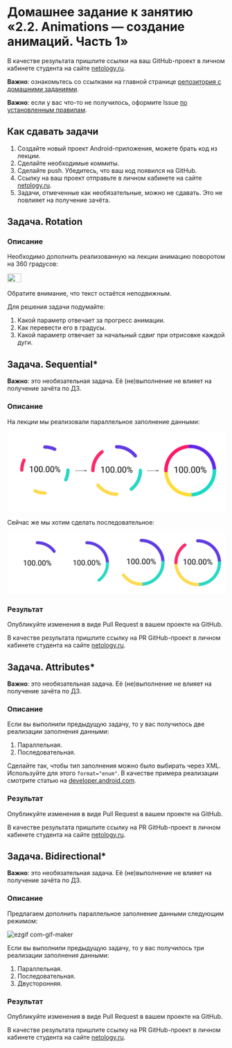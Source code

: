 # Домашнее задание к занятию «2.2. Animations — создание анимаций. Часть 1»

В качестве результата пришлите ссылки на ваш GitHub-проект в личном кабинете студента на сайте [netology.ru](https://netology.ru).

**Важно**: ознакомьтесь со ссылками на главной странице [репозитория с домашними заданиями](../README.md).

**Важно**: если у вас что-то не получилось, оформите Issue [по установленным правилам](../report-requirements.md).

## Как сдавать задачи

1. Создайте новый проект Android-приложения, можете брать код из лекции.
1. Сделайте необходимые коммиты.
1. Сделайте push. Убедитесь, что ваш код появился на GitHub.
1. Ссылку на ваш проект отправьте в личном кабинете на сайте [netology.ru](https://netology.ru).
1. Задачи, отмеченные как необязательные, можно не сдавать. Это не повлияет на получение зачёта.

## Задача. Rotation

### Описание

Необходимо дополнить реализованную на лекции анимацию поворотом на 360 градусов:

<img src="https://user-images.githubusercontent.com/13727567/142734792-c71faf9b-6014-407d-8257-2193cfa70fa2.gif" width="25%" height="25%"/>

Обратите внимание, что текст остаётся неподвижным.

Для решения задачи подумайте:
1. Какой параметр отвечает за прогресс анимации.
2. Как перевести его в градусы.
3. Какой параметр отвечает за начальный сдвиг при отрисовке каждой дуги.

## Задача. Sequential*

**Важно**: это необязательная задача. Её (не)выполнение не влияет на получение зачёта по ДЗ.

### Описание

На лекции мы реализовали параллельное заполнение данными:

![](pic/parallel.png)

Сейчас же мы хотим сделать последовательное:

![](pic/sequential.png)

### Результат

Опубликуйте изменения в виде Pull Request в вашем проекте на GitHub.

В качестве результата пришлите ссылку на PR GitHub-проект в личном кабинете студента на сайте [netology.ru](https://netology.ru).

## Задача. Attributes*

**Важно**: это необязательная задача. Её (не)выполнение не влияет на получение зачёта по ДЗ.

### Описание

Если вы выполнили предыдущую задачу, то у вас получилось две реализации заполнения данными:
1. Параллельная.
2. Последовательная.

Сделайте так, чтобы тип заполнения можно было выбирать через XML. Используйте для этого `format="enum"`. В качестве примера реализации смотрите статью на [developer.android.com](https://developer.android.com/training/custom-views/create-view).

### Результат

Опубликуйте изменения в виде Pull Request в вашем проекте на GitHub.

В качестве результата пришлите ссылку на PR GitHub-проект в личном кабинете студента на сайте [netology.ru](https://netology.ru).

## Задача. Bidirectional*

**Важно**: это необязательная задача. Её (не)выполнение не влияет на получение зачёта по ДЗ.

### Описание

Предлагаем дополнить параллельное заполнение данными следующим режимом:

![ezgif com-gif-maker](https://user-images.githubusercontent.com/13727567/132138140-06b4bd35-2df8-49e1-9a77-2630ed94adf2.gif)

Если вы выполнили предыдущую задачу, то у вас получилось три реализации заполнения данными:
1. Параллельная.
2. Последовательная.
3. Двусторонняя.

### Результат

Опубликуйте изменения в виде Pull Request в вашем проекте на GitHub.

В качестве результата пришлите ссылку на PR GitHub-проект в личном кабинете студента на сайте [netology.ru](https://netology.ru).
